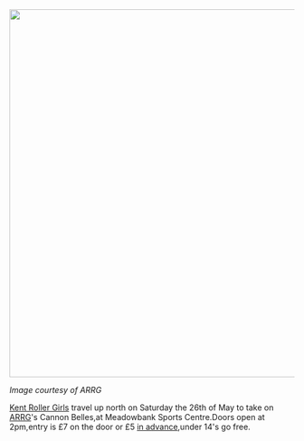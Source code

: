 <html><body><a href="/2012/05/belles-vs-kent-facebook-pic.jpg"><img src="/2012/05/belles-vs-kent-facebook-pic.jpg" alt="" title="Belles vs Kent Facebook Pic" width="614" height="650" class="aligncenter size-full wp-image-1260"></a>

<em>Image courtesy of ARRG</em>

<a href="http://www.kentrollergirls.com/">Kent Roller Girls</a> travel up north on Saturday the 26th of May to take on <a href="http://arrg.co.uk/">ARRG</a>'s Cannon Belles,at Meadowbank Sports Centre.Doors open at 2pm,entry is £7 on the door or £5 <a href="http://bellesvskent.eventbrite.com/">in advance</a>,under 14's go free.</body></html>
